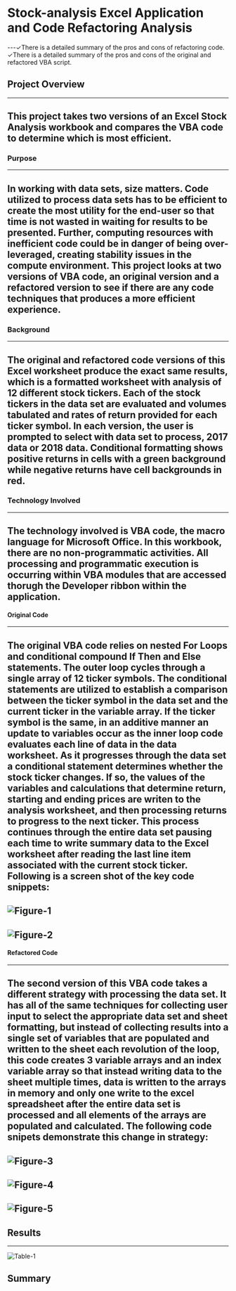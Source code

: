 # Stock-analysis Excel Application and Code Refactoring Analysis
---✓There is a detailed summary of the pros and cons of refactoring code. ✓There is a detailed summary of the pros and cons of the original and refactored VBA script.


## Project Overview
---
This project takes two versions of an Excel Stock Analysis workbook and compares the VBA code to determine which is most efficient.
---
### Purpose
---
In working with data sets, size matters.  Code utilized to process data sets has to be efficient to create the most utility for the end-user so that time is not wasted in waiting for results to be presented.  Further, computing resources with inefficient code could be in danger of being over-leveraged, creating stability issues in the compute environment.  This project looks at two versions of VBA code, an original version and a refactored version to see if there are any code techniques that produces a more efficient experience.
---
### Background
---
The original and refactored code versions of this Excel worksheet produce the exact same results, which is a formatted worksheet with analysis of 12 different stock tickers.  Each of the stock tickers in the data set are evaluated and volumes tabulated and rates of return provided for each ticker symbol.  In each version, the user is prompted to select with data set to process, 2017 data or 2018 data.  Conditional formatting shows positive returns in cells with a green background while negative returns have cell backgrounds in red.
---
### Technology Involved
---
The technology involved is VBA code, the macro language for Microsoft Office.  In this workbook, there are no non-programmatic activities.  All processing and programmatic execution is occurring within VBA modules that are accessed thorugh the Developer ribbon within the application.
---
#### Original Code
---
The original VBA code relies on nested For Loops and conditional compound If Then and Else statements.  The outer loop cycles through a single array of 12 ticker symbols.  The conditional statements are utilized to establish a comparison between the ticker symbol in the data set and the current ticker in the variable array.  If the ticker symbol is the same, in an additive manner an update to variables occur as the inner loop code evaluates each line of data in the data worksheet.  As it progresses through the data set a conditional statement determines whether the stock ticker changes.  If so, the values of the variables and calculations that determine return, starting and ending prices are writen to the analysis worksheet, and then processing returns to progress to the next ticker.  This process continues through the entire data set pausing each time to write summary data to the Excel worksheet after reading the last line item associated with the current stock ticker. Following is a screen shot of the key code snippets:
---
![Figure-1 ](Resources/Original_Array.png)
---
![Figure-2](Resources/original_loop.png)
---
#### Refactored Code
---
The second version of this VBA code takes a different strategy with processing the data set.  It has all of the same techniques for collecting user input to select the appropriate data set and sheet formatting, but instead of collecting results into a single set of variables that are populated and written to the sheet each revolution of the loop, this code creates 3 variable arrays and an index variable array so that instead writing data to the sheet multiple times, data is written to the arrays in memory and only one write to the excel spreadsheet after the entire data set is processed and all elements of the arrays are populated and calculated.  The following code snipets demonstrate this change in strategy:
---
![Figure-3](Resources/refactored_multiple_arrays.png)
---
![Figure-4](Resources/refactored_loops.png)
---
![Figure-5](Resources/refactored_looping%20_multiple_arrays.png)
---
## Results
---
![Table-1 ](Resources/Table_of_Outcomes_by_Goal.png)
## Summary
